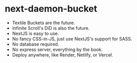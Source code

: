 # next-daemon-bucket

* Textile Buckets are the future.
* Infinite Scroll's DiD is also the future.
* NextJS is easy to use.
* No fancy CSS-in-JS, just use NextJS's support for SASS.
* No database required.
* No express server, everything by the book.
* Deploy anywhere, like Render, Netlify, or Vercel.